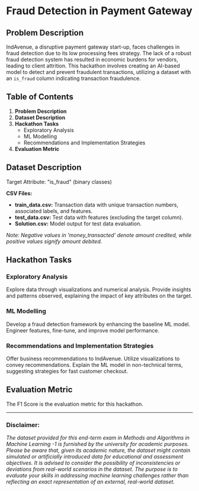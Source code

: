 # Fraud Detection in Payment Gateway

## Problem Description

IndAvenue, a disruptive payment gateway start-up, faces challenges in fraud detection due to its low processing fees strategy. The lack of a robust fraud detection system has resulted in economic burdens for vendors, leading to client attrition. This hackathon involves creating an AI-based model to detect and prevent fraudulent transactions, utilizing a dataset with an `is_fraud` column indicating transaction fraudulence.

## Table of Contents
1. **Problem Description**
2. **Dataset Description**
3. **Hackathon Tasks**
    - Exploratory Analysis
    - ML Modelling
    - Recommendations and Implementation Strategies
4. **Evaluation Metric**

## Dataset Description

Target Attribute: "is_fraud" (binary classes)

**CSV Files:**
- **train_data.csv:** Transaction data with unique transaction numbers, associated labels, and features.
- **test_data.csv:** Test data with features (excluding the target column).
- **Solution.csv:** Model output for test data evaluation.

*Note: Negative values in 'money_transacted' denote amount credited, while positive values signify amount debited.*

## Hackathon Tasks

### Exploratory Analysis

Explore data through visualizations and numerical analysis. Provide insights and patterns observed, explaining the impact of key attributes on the target.

### ML Modelling

Develop a fraud detection framework by enhancing the baseline ML model. Engineer features, fine-tune, and improve model performance.

### Recommendations and Implementation Strategies

Offer business recommendations to IndAvenue. Utilize visualizations to convey recommendations. Explain the ML model in non-technical terms, suggesting strategies for fast customer checkout.

## Evaluation Metric

The F1 Score is the evaluation metric for this hackathon.

---

### Disclaimer:
 *The dataset provided for this end-term exam in Methods and Algorithms in Machine Learning -1 is furnished by the university for academic purposes. 
 Please be aware that, given its academic nature, the dataset might contain simulated or artificially introduced data for educational and assessment objectives. 
 It is advised to consider the possibility of inconsistencies or deviations from real-world scenarios in the dataset. 
 The purpose is to evaluate your skills in addressing machine learning challenges rather than reflecting an exact representation of an external, real-world dataset.*




